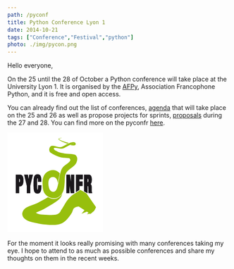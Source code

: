 ```yaml
---
path: /pyconf
title: Python Conference Lyon 1
date: 2014-10-21
tags: ["Conference","Festival","python"]
photo: ./img/pycon.png
---
```


Hello everyone,

On the 25 until the 28 of October a Python conference will take place at the University Lyon 1. It is organised by the [AFPy](http://www.afpy.org/), Association Francophone Python, and it is free and open access.

You can already find out the list of conferences, [agenda](http://www.pycon.fr/2014/schedule) that will take place on the 25 and 26 as well as propose projects for sprints, [proposals](http://www.pycon.fr/2014/sprints/) during the 27 and 28. You can find more on the pyconfr [here](http://www.pycon.fr/2014/about/).

<img src="./img/pycon.png">

For the moment it looks really promising with many conferences taking my eye. I hope to attend to as much as possible conferences and share my thoughts on them in the recent weeks.
